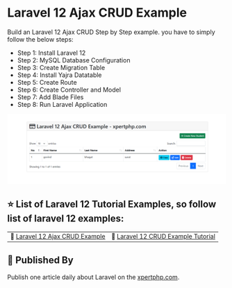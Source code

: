 # Laravel 12 Ajax CRUD Example

  Build an Laravel 12 Ajax CRUD Step by Step example. you have to simply follow the below steps:
- Step 1: Install Laravel 12
- Step 2: MySQL Database Configuration
- Step 3: Create Migration Table
- Step 4: Install Yajra Datatable
- Step 5: Create Route
- Step 6: Create Controller and Model
- Step 7: Add Blade Files
- Step 8: Run Laravel Application

![laravel-12-ajax-crud-example](https://github.com/xpertphp/Laravel-12-Ajax-CRUD-Example/blob/main/laravel-12-ajax-crud-list.png)


## ⭐️ List of Laravel 12 Tutorial Examples, so follow list of laravel 12 examples: 


<table>
<tr>
    <td>🔗 <a href="https://xpertphp.com/laravel-12-ajax-crud-example/">Laravel 12 Ajax CRUD Example</a></td>
    <td>🔗 <a href="https://xpertphp.com/laravel-12-crud-example-tutorial/">Laravel 12 CRUD Example Tutorial</a></td>
</tr>
</table>


## 🚀 Published By

Publish one article daily about Laravel on the [xpertphp.com](https://xpertphp.com).
